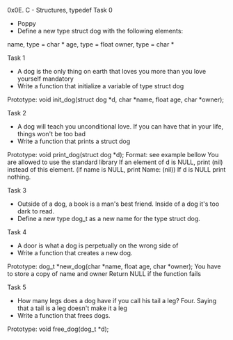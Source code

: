 0x0E. C - Structures, typedef
Task 0
- Poppy
- Define a new type struct dog with the following elements:

 name, type = char *
 age, type = float
 owner, type = char *

Task 1
- A dog is the only thing on earth that loves you more than you love yourself
 mandatory
- Write a function that initialize a variable of type struct dog

 Prototype: void init_dog(struct dog *d, char *name, float age, char *owner);

Task 2
-  A dog will teach you unconditional love. If you can have that in your life, things won't be too bad
- Write a function that prints a struct dog

 Prototype: void print_dog(struct dog *d);
 Format: see example bellow
 You are allowed to use the standard library
 If an element of d is NULL, print (nil) instead of this element. (if name is NULL, print Name: (nil))
 If d is NULL print nothing.

Task 3
- Outside of a dog, a book is a man's best friend. Inside of a dog it's too dark to read.
- Define a new type dog_t as a new name for the type struct dog.

Task 4
- A door is what a dog is perpetually on the wrong side of
- Write a function that creates a new dog.

 Prototype: dog_t *new_dog(char *name, float age, char *owner);
 You have to store a copy of name and owner
 Return NULL if the function fails

Task 5
- How many legs does a dog have if you call his tail a leg? Four. Saying that a tail is a leg doesn't make it a leg
- Write a function that frees dogs.

 Prototype: void free_dog(dog_t *d);
